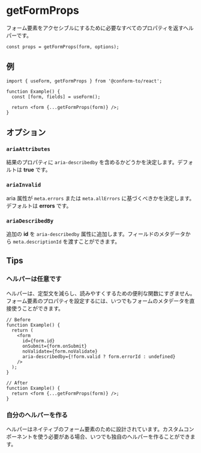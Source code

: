 # getFormProps

フォーム要素をアクセシブルにするために必要なすべてのプロパティを返すヘルパーです。

```tsx
const props = getFormProps(form, options);
```

## 例

```tsx
import { useForm, getFormProps } from '@conform-to/react';

function Example() {
  const [form, fields] = useForm();

  return <form {...getFormProps(form)} />;
}
```

## オプション

### `ariaAttributes`

結果のプロパティに `aria-describedby` を含めるかどうかを決定します。デフォルトは **true** です。

### `ariaInvalid`

aria 属性が `meta.errors` または `meta.allErrors` に基づくべきかを決定します。デフォルトは **errors** です。

### `ariaDescribedBy`

追加の **id** を `aria-describedby` 属性に追加します。フィールドのメタデータから `meta.descriptionId` を渡すことができます。

## Tips

### ヘルパーは任意です

ヘルパーは、定型文を減らし、読みやすくするための便利な関数にすぎません。フォーム要素のプロパティを設定するには、いつでもフォームのメタデータを直接使うことができます。

```tsx
// Before
function Example() {
  return (
    <form
      id={form.id}
      onSubmit={form.onSubmit}
      noValidate={form.noValidate}
      aria-describedby={!form.valid ? form.errorId : undefined}
    />
  );
}

// After
function Example() {
  return <form {...getFormProps(form)} />;
}
```

### 自分のヘルパーを作る

ヘルパーはネイティブのフォーム要素のために設計されています。カスタムコンポーネントを使う必要がある場合、いつでも独自のヘルパーを作ることができます。

